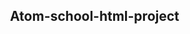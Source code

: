 # Atom-school-html-project
<!DOCTYPE html>
<html lang="en-US">
<head>
	<meta charset="utf-8">
	<meta name="author" content="Dr. Eleanor Gaye">
	<link rel="stylesheet" href="style.css">
	<title>Marking Up a Letter Assignment</title>
  <style>
      body {
        max-width: 800px;
        margin: 0 auto;
      }

      .sender-column {
        text-align: right;
      }

      h1 {
        font-size: 1.5em;
      }

      h2 {
        font-size: 1.3em;
      }

      p,ul,ol,dl,address {
        font-size: 1.1em;
      }

      p, li, dd, dt, address {
        line-height: 1.5;
      }
    </style>
  </head>
  <body>

	<p class="sender-column">
	<strong>Dr. Eleanor Gaye</strong><br>
	Awesome Science faculty<br>
	University of Awesome<br>
	Bobtown, CA 99999,<br>
	USA<br>
	<strong>Tel</strong>: 123-456-7890<br>
	<strong>Email</strong>: no_reply@example.com
	</p>

	<p class="sender-column">
	<time datetime="2016-01-20">20 January 2016</time>
	</p>
  <p>
  	<strong>Miss Eileen Dover</strong><br>
  	4321 Cliff Top Edge<br>
  	Dover, CT9 XXX<br>
  	UK
  	</p>

  	<h1>
  	Re: Eileen Dover university application
  	</h1>

  	<p>
  	Dear Eileen,
  	</p>

  	<p>
  	Thank you for your recent application to join us at the University of Awesome's science faculty to study as part of your <em><abbr title="Doctor of Philosophy">PhD</abbr></em> next year. I will answer your questions one by one, in the following sections.
  	</p>

  	<h2>Starting dates</h2>

  	<p>
  	We are happy to accommodate you starting your study with us at any time, however it would suit us better if you could start at the beginning of a semester; the start dates for each one are as follows:
  	</p>

  	<ul>
  	<li>First semester: <time datetime="2016-09-09">9 September 2016</time></li>
  	<li>Second semester: <time datetime="2017-01-15">15 January 2017</time></li>
  	<li>Third semester: <time datetime="2017-05-02">2 May 2017</time></li>
  	</ul>
    <p>
  	Please let me know if this is ok, and if so which start date you would prefer.
  	</p>

  	<p>
  	You can find more information about <a href="http://example.com" title="University of Awesome" target="_blank">important university dates</a> on our page.
  	</p>

  	<h2>Subjects of study</h2>

  	<p>
  	At the Awesome Science Faculty, we have a pretty open-minded research facility — as long as the subjects fall somewhere in the realm of science and technology. You seem like an intelligent, dedicated researcher, and just the kind of person we'd like to have on our team. Saying that, of the ideas you submitted we were most intrigued by are as follows, in order of priority:
  	</p>
    <ol>
    	<li>Turning H<sub>2</sub>O into wine, and the health benefits of <em>Resveratrol</em> (C<sub>14</sub>H<sub>12</sub>O<sub>3</sub>.)</li>
    	<li>Measuring the effect on performance of funk bassplayers at temperatures exceeding 30&deg;C (86&deg;F), when the audience size exponentially increases (effect of 3 &times; 10<sup>3</sup> increasing to 3 &times; 10<sup>4</sup>.)</li>
    	<li><abbr title="Hyper Text Markup Language">HTML</abbr> and <abbr title="Cascading Style Sheets">CSS</abbr> constructs for representing musical scores.</li>
    	</ol>
      <p>
      	So please can you provide more information on each of these subjects, including how long you'd expect the research to take, required staff and other resources, and anything else you think we'd need to know? Thanks.
      	</p>


      	<h2>Exotic dance moves
        </h2>
        <p>
      	Yes, you are right! As part of my post-doctorate work, I did study exotic tribal dances. To answer your question, my favourite dances are as follows, with definitions:
      	</P>

      	<dl>
      	<dt>Polynesian chicken dance</dt>
      	<dd>A little known but very influential dance dating back as far as <strong>300<abbr title="Before Christ">BC</abbr></strong>, a whole village would dance around in a circle like chickens, to encourage their livestock or be &quot;fruitful&quot;.</dd>
      	<dt>Icelandic brownian shuffle</dt>
      	<dd>Before the Icelanders developed fire as a means of getting warm, they used to practice this dance, which involved huddling close together in a circle on the floor, and shuffling their bodies around in imperceptably tiny, very rapid movements. One of my fellow students used to say that he thought this dance inspired modern styles such as Twerking.</dd>
      	<dt>Arctic robot dance</dt>
      	<dd>An interesting example of historic misinformation, English explorers in the 1960s believed to have discovered a new dance style characterized by &quot;robotic&quot;, stilted movements, being practiced by inhabitants of Northern Alaska and Canada. Later on however it was discovered that they were just moving like this because they were really cold.</dd>
      	</dl>
        <p>
        	For more of my research, see my <a href="http://example.com" target="_blank">exotic dance research page.</a>
        	</p>

        	<p>
        	Yours sincerely,<br>
        	Dr Eleanor Gaye
        	</p>

        	<p>
        	University of Awesome motto: <q>Be awesome to each other.</q> -- <cite>Bill S Preston</cite>, <abbr title="Esquire">Esq</abbr>
        	</p>

        </body>

        </html>
